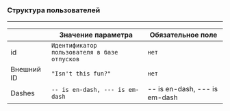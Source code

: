 ### Структура пользователей

---
|                |Значение параметра             |Обязательное поле                         |
|----------------|-------------------------------|-----------------------------|
|id              |````Идентификатор пользователя в базе отпусков````            |`нет`            |
|Внешний ID      |`"Isn't this fun?"`            |`нет`            |
|Dashes          |`-- is en-dash, --- is em-dash`|-- is en-dash, --- is em-dash| 